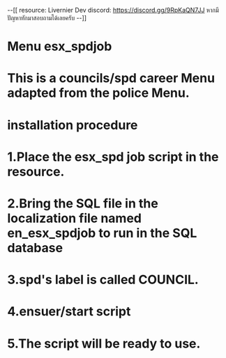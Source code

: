 --[[
 	resource: Livernier Dev
	discord: https://discord.gg/9RpKaQN7JJ
	หากมีปัญหาทักมาสอบถามได้เลยครับ
--]]
# Menu esx_spdjob
# This is a councils/spd career Menu adapted from the police Menu.
# installation procedure

# 1.Place the esx_spd job script in the resource.
# 2.Bring the SQL file in the localization file named en_esx_spdjob to run in  the SQL database
# 3.spd's label is called COUNCIL.
# 4.ensuer/start script
# 5.The script will be ready to use.
